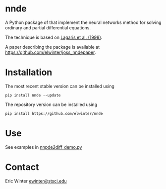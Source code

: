 # nnde

A Python package of that implement the neural networks method for solving ordinary and partial differential equations.

The technique is based on [Lagaris et al. (1998)](https://doi.org/10.1109/72.712178).

A paper describing the package is available at https://github.com/elwinter/joss_nndepaper.

# Installation

The most recent stable version can be installed using
```
pip install nnde --update
```

The repository version can be installed using

```
pip install https://github.com/elwinter/nnde
```

# Use

See examples in [nnpde2diff_demo.py](https://github.com/elwinter/nnde/blob/master/nnpde2diff_demo.py)

# Contact

Eric Winter <ewinter@stsci.edu>
